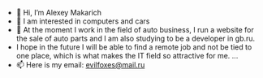 - 👋 Hi, I’m Alexey Makarich
- 👀 I am interested in computers and cars 
- 🌱 At the moment I work in the field of auto business, I run a website for the sale of auto parts and I am also studying to be a developer in gb.ru.
- I hope in the future I will be able to find a remote job and not be tied to one place, which is what makes the IT field so attractive for me. ...
- 📫 Here is my email: evilfoxes@mail.ru 

<!---
Evilfoxes/Evilfoxes is a ✨ special ✨ repository because its `README.md` (this file) appears on your GitHub profile.
You can click the Preview link to take a look at your changes.
--->
